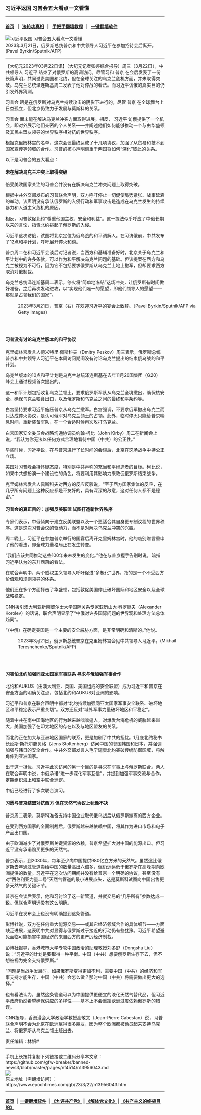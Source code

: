 ### 习近平返国 习普会五大看点一文看懂
------------------------

#### [首页](https://github.com/gfw-breaker/banned-news3/blob/master/README.md) &nbsp;&nbsp;|&nbsp;&nbsp; [法轮功真相](https://github.com/begood0513/basic/blob/master/README.md)  &nbsp;&nbsp;|&nbsp;&nbsp; [手把手翻墙教程](https://github.com/gfw-breaker/guides/wiki)  &nbsp;&nbsp;|&nbsp;&nbsp; [一键翻墙软件](https://github.com/gfw-breaker/nogfw/blob/master/README.md)  



<div><img alt="习近平返国 习普会五大看点一文看懂" class="attachment-djy_600_400 size-djy_600_400 wp-post-image" src="https://i.epochtimes.com/assets/uploads/2023/03/id13956065-000_33BT38V-600x400.jpg"/>
<div class="caption">
 2023年3月21日，俄罗斯总统普京和中共领导人习近平在参加招待会后离开。(Pavel Byrkin/Sputnik/AFP)
</div></div><hr/>


<div><p>
 【大纪元2023年03月22日讯】（大纪元记者张婷综合报导）周三（3月22日），中共领导人
 <ok href="https://www.epochtimes.com/gb/tag/%E4%B9%A0%E8%BF%91%E5%B9%B3.html">
  习近平
 </ok>
 结束了对俄罗斯的高调访问。尽管习和
 <ok href="https://www.epochtimes.com/gb/tag/%E6%99%AE%E4%BA%AC.html">
  普京
 </ok>
 在会后发表了一份长篇声明，共同谴责美国和北约，但在全球关注的乌克兰危机方面，并未取得突破。乌克兰总统泽连斯基周二发表了他对停战的看法。而习近平访俄的真实目的仍引发外界猜测。
</p>
<p>
 <ok href="https://www.epochtimes.com/gb/tag/%E4%B9%A0%E6%99%AE%E4%BC%9A.html">
  习普会
 </ok>
 晤是在俄罗斯对乌克兰持续攻击的阴影下进行的，尽管
 <ok href="https://www.epochtimes.com/gb/tag/%E6%99%AE%E4%BA%AC.html">
  普京
 </ok>
 在全球舞台上日益孤立，但北京仍致力于发展与莫斯科的关系。
</p>
<p>
 <ok href="https://www.epochtimes.com/gb/tag/%E4%B9%A0%E6%99%AE%E4%BC%9A.html">
  习普会
 </ok>
 面未能在解决乌克兰冲突方面取得进展。相反，
 <ok href="https://www.epochtimes.com/gb/tag/%E4%B9%A0%E8%BF%91%E5%B9%B3.html">
  习近平
 </ok>
 访俄提供了一个机会，即对外展示他们亲密的个人关系——并阐述他们如何能够推动一个与由华盛顿及其民主盟友领导的世界秩序相对抗的世界秩序。
</p>
<p>
 根据克里姆林宫的名单，这次会议最终达成了十几项协议，加强了从贸易和技术到国家宣传等领域的合作。习普的核心声明侧重于两国将如何“深化”彼此的关系。
</p>
<p>
 以下是习普会的五大看点：
</p>
<h4>
 未在解决乌克兰冲突上取得突破
</h4>
<p>
 倍受美欧国家关注的习普会并没有在解决乌克兰冲突问题上取得突破。
</p>
<p>
 根据中共外交部发布的习普联合声明，双方呼吁停止一切促使局势紧张、战事延宕的举动。该声明没有承认俄罗斯的入侵行动和军事攻击是造成在乌克兰发生的持续暴力和人道主义危机的原因。
</p>
<p>
 相反，习普敦促北约“尊重他国主权、安全和利益”。这一提法似乎呼应了中俄长期以来的言论，指责北约挑起了俄罗斯的入侵。
</p>
<p>
 习近平这次访俄，试图将北京定位为俄乌战的和平调解人。在习访俄前，中共发布了12点和平计划，呼吁展开停火和谈。
</p>
<p>
 普京周二在和习近平会谈后对记者说，当西方和基辅准备好时，北京关于乌克兰和平计划中的许多条款，可以作为和平解决乌克兰问题的基础。但该提案在西方和乌克兰被视为不可行，因为它不包括要求俄罗斯从乌克兰土地上撤军，但却要求西方取消对俄制裁。
</p>
<p>
 乌克兰总统泽连斯基周二表示，停火将“简单地冻结”这场冲突，让俄罗斯有时间做好准备，之后再次发动进攻，以“实现他们唯一的愿望，即他们领导人的愿望——那就是占领我们的国家”。
</p>
<figure aria-describedby="caption-attachment-13955571" class="wp-caption aligncenter" id="attachment_13955571" style="width: 600px">
 <ok href="https://i.epochtimes.com/assets/uploads/2023/03/id13955571-GettyImages-1248996432.jpg" target="_blank">
  <img alt="" class="size-large wp-image-13955571" src="https://i.epochtimes.com/assets/uploads/2023/03/id13955571-GettyImages-1248996432-600x390.jpg"/>
 </ok>
 <br/><figcaption class="wp-caption-text" id="caption-attachment-13955571">
  2023年3月21日，普京（右）在欢迎习近平的宴会上致辞。（Pavel Byrkin/Sputnik/AFP via Getty Images）
 </figcaption><br/>
</figure><br/>
<h4>
 习普没有讨论乌克兰版本的和平协议
</h4>
<p>
 克里姆林宫发言人德米特里‧佩斯科夫（Dmitry Peskov）周三表示，俄罗斯总统普京和中共领导人习近平在本周访问期间没有讨论乌克兰提出的结束俄乌战的和平计划。
</p>
<p>
 乌克兰版本的10点和平计划是乌克兰总统泽连斯基在去年11月20国集团（G20）峰会上通过视频首次提出的。
</p>
<p>
 这一和平计划包括收复乌克兰领土，要求俄罗斯军队从乌克兰全境撤出，确保核安全、确保乌克兰粮食出口，以及俄罗斯和乌克兰之间的最终和平条约等。
</p>
<p>
 白宫坚持要求习近平施压普京从乌克兰撤军。白宫强调，不要求俄军撤出乌克兰而只达成停火协议，是认可俄军对乌克兰领土的占领。此外，临时停火只能给普京喘息时间，重新装备军队，在一个合适时候再次攻打乌克兰。
</p>
<p>
 白宫国家安全委员会战略沟通协调员约翰‧柯比（John Kirby）周二在新闻会上说，“我认为你无法以任何方式合理地看待中国（中共）的公正性。”
</p>
<p>
 早些时候，习近平说，在与普京进行了长时间的会谈后，北京在这场战争中持公正立场。
</p>
<p>
 美国对习普峰会持怀疑态度，特别是中共声称的充当和平缔造者的目标。柯比说，如果中共想扮演一个建设性的角色，将要利用其影响力来敦促俄罗斯结束战争。
</p>
<p>
 克里姆林宫发言人佩斯科夫对西方的反应反驳说，“至于西方国家集体的反应，在几乎所有问题上这种反应都是不友好的，具有深深的敌意，这对任何人都不是秘密。”
</p>
<h4>
 习普会的真正目的：加强反美联盟 试图打造新世界秩序
</h4>
<p>
 专家们表示，中俄倾向于建立反美联盟以及一个更适合其自身更专制议程的世界秩序。这是这次习普会议的驱动力，而不是对解决乌克兰冲突的兴趣。
</p>
<p>
 周二晚上，习近平在参加普京举行的国宴后离开克里姆林宫时，他的临别赠言重申了他的看法，即全球力量格局正在发生转变。
</p>
<p>
 “我们应该共同推动这些100年来未发生的变化。”他在与普京握手告别时说，暗指习近平认为的东升西落的看法。
</p>
<p>
 在联合声明中，两个威权主义领导人呼吁促进“多极化”世界，指的是一个不受西方价值观和规则领导的体系。
</p>
<p>
 他们还在多个方面抨击了华盛顿，包括敦促美国停止破坏国际和地区安全以及全球战略稳定。
</p>
<p>
 CNN援引澳大利亚新南威尔士大学国际关系专家亚历山大‧科罗廖夫（Alexander Korolev）的话说，联合声明显示了“中俄对许多国际问题的世界观和处理方法总体趋同”。
</p>
<p>
 “（中俄）在确定美国是一个主要的安全威胁方面，是非常明确和清晰的。”他说。
</p>
<figure aria-describedby="caption-attachment-13955454" class="wp-caption aligncenter" id="attachment_13955454" style="width: 600px">
 <ok href="https://i.epochtimes.com/assets/uploads/2023/03/id13955454-000_33BR4YV.jpg" target="_blank">
  <img alt="" class="size-large wp-image-13955454" src="https://i.epochtimes.com/assets/uploads/2023/03/id13955454-000_33BR4YV-600x409.jpg"/>
 </ok>
 <br/><figcaption class="wp-caption-text" id="caption-attachment-13955454">
  2023年3月21日，俄罗斯总统普京在克里姆林宫会见中共领导人习近平。(Mikhail Tereshchenko/Sputnik/AFP)
 </figcaption><br/>
</figure><br/>
<h4>
 习害怕北约加强同亚太国家军事联系 寻求与俄加强军事合作
</h4>
<p>
 北约和AUKUS（由澳大利亚、英国、美国组成的安全联盟）成为习近平和普京在安全方面的明确关注点，包括北约和AUKUS对亚洲的影响。
</p>
<p>
 习近平和普京在联合声明中都对“北约持续加强同亚太国家军事安全联系、破坏地区和平稳定表示严重关切”。双方还反对“域外军事力量破坏地区和平稳定”。
</p>
<p>
 随着中共在南中国海地区的行为越来越咄咄逼人，对爆发台海危机的威胁越来越大，美国加强了在印太地区的存在以及与地区盟友的关系。
</p>
<p>
 而北约正在加大与亚洲地区国家的联系，更是加剧了中共的担忧。1月底北约秘书长延斯‧斯托尔滕贝格（Jens Stoltenberg）访问中国的邻国韩国和日本，并强调加强与韩日的安全合作。中共外交部发言人毛宁谴责北约突破传统防御区域，将触角伸到亚洲国家。
</p>
<p>
 出于这一担忧，习近平此次访问的另一个目的是寻求在军事上与俄罗斯联合。两人在联合声明中说，中俄承诺“进一步深化军事互信”，并提到加强军事交流与合作，定期组织海上和空中联合巡逻。
</p>
<p>
 中俄已经进行了多次联合演习。
</p>
<h4>
 习愿与普京结盟对抗西方 但在天然气协议上犹豫不决
</h4>
<p>
 普京周二表示，莫斯科准备支持中国企业取代俄乌战后从俄罗斯撤离的西方企业。
</p>
<p>
 在受到西方国家的全面制裁后，俄罗斯越来越依赖中国，将其作为进口市场和电子产品出口国。
</p>
<p>
 由于欧洲减少了对俄罗斯关键资源的依赖，普京希望扩大对中国的能源出口。但习近平没有承诺购买更多的天然气。
</p>
<p>
 普京表示，到2030年，每年至少向中国提供980亿立方米的天然气。虽然这比俄罗斯去年通过管道卖给中国的数量高出六倍多，但仍远远低于俄罗斯在高峰期向欧洲提供的数量。习近平在这次访问期间并没有给普京一个明确的协议，甚至没有对“西伯利亚力量二号”天然气管道的最小进展点头，这是莫斯科试图向中国出售更多天然气的关键环节。
</p>
<p>
 普京在会谈后表示，他和习讨论了这一新管道，并就交易的“几乎所有”参数达成一致。但联合声明远没有这么明确。
</p>
<p>
 习近平在发布会上也没有明确提到这条管道。
</p>
<p>
 彭博社说，双方在任何重大能源交易——或其它经济领域合作的具体细节——方面缺乏进展，这表明中共对显得与俄罗斯过于接近的行动仍有些犹豫。习近平希望避免面临可能损害中国经济的来自西方的更严厉经济制裁。
</p>
<p>
 彭博社报导，香港城市大学专攻中国政治的助理教授刘冬舒（Dongshu Liu）说：“习近平的计划是要取得一种平衡。中国（中共）想要俄罗斯生存下去，但不想被视为完全支持俄罗斯。”
</p>
<p>
 “问题是当战争发展时，如果俄罗斯变得更加不利，需要中国（中共）的经济和军事支持才能生存，中国（中共）会怎么做？那时中国（中共）将需要做出更大的选择。”
</p>
<p>
 也有看法认为，虽然这条管道可以为中国提供更便宜的液化天然气替代品，但习近平政府仍然希望确保供应的多样性——基本上不会重蹈欧洲过度依赖俄罗斯的错误。
</p>
<p>
 CNN报导，香港浸会大学政治学教授高敬文（Jean-Pierre Cabestan）说，习普联合声明不会为北京在欧洲赢得很多朋友，因为整个欧洲都被动员起来支持乌克兰、将俄罗斯从乌克兰领土赶出去。
</p>
<p>
 责任编辑：林妍#
</p>
</div>
<hr/>
手机上长按并复制下列链接或二维码分享本文章：<br/>
https://github.com/gfw-breaker/banned-news3/blob/master/pages/nf4514/n13956043.md <br/>
<a href='https://github.com/gfw-breaker/banned-news3/blob/master/pages/nf4514/n13956043.md'><img src='https://github.com/gfw-breaker/banned-news3/blob/master/pages/nf4514/n13956043.md.png'/></a> <br/>
原文地址（需翻墙访问）：https://www.epochtimes.com/gb/23/3/22/n13956043.htm


------------------------
#### [首页](https://github.com/gfw-breaker/banned-news3/blob/master/README.md) &nbsp;|&nbsp; [一键翻墙软件](https://github.com/gfw-breaker/nogfw/blob/master/README.md) &nbsp;| [《九评共产党》](https://github.com/gfw-breaker/9ping.md/blob/master/README.md#九评之一评共产党是什么) | [《解体党文化》](https://github.com/gfw-breaker/jtdwh.md/blob/master/README.md) | [《共产主义的终极目的》](https://github.com/gfw-breaker/gczydzjmd.md/blob/master/README.md)


<img src='http://gfw-breaker.win/banned-news3/pages/nf4514/n13956043.md' width='0px' height='0px'/>